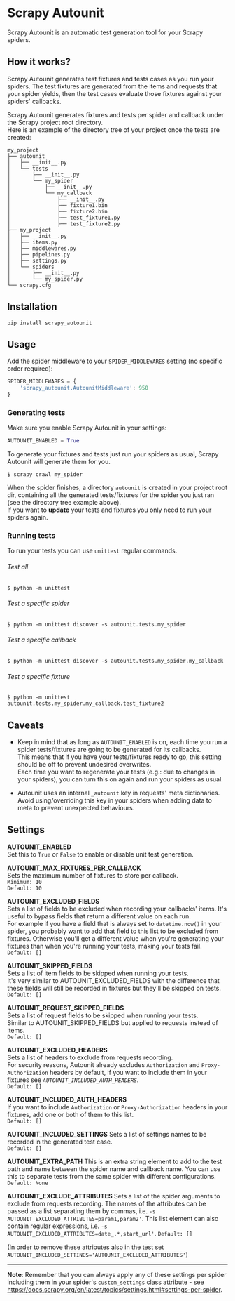 # Scrapy Autounit

Scrapy Autounit is an automatic test generation tool for your Scrapy spiders.

## How it works?

Scrapy Autounit generates test fixtures and tests cases as you run your spiders.
The test fixtures are generated from the items and requests that your spider yields, then the test cases evaluate those fixtures against your spiders' callbacks.

Scrapy Autounit generates fixtures and tests per spider and callback under the Scrapy project root directory.  
Here is an example of the directory tree of your project once the tests are created:  
```
my_project
├── autounit
│   ├── __init__.py
│   └── tests
│       ├── __init__.py
│       └── my_spider
│           ├── __init__.py
│           └── my_callback
│               ├── __init__.py
│               ├── fixture1.bin
│               ├── fixture2.bin
│               ├── test_fixture1.py
│               ├── test_fixture2.py
├── my_project
│   ├── __init__.py
│   ├── items.py
│   ├── middlewares.py
│   ├── pipelines.py
│   ├── settings.py
│   └── spiders
│       ├── __init__.py
│       └── my_spider.py
└── scrapy.cfg
```

## Installation

```
pip install scrapy_autounit
```

## Usage

Add the spider middleware to your `SPIDER_MIDDLEWARES` setting (no specific order required):  
```python
SPIDER_MIDDLEWARES = {
    'scrapy_autounit.AutounitMiddleware': 950
}
```

### Generating tests
Make sure you enable Scrapy Autounit in your settings:
```python
AUTOUNIT_ENABLED = True
```
To generate your fixtures and tests just run your spiders as usual, Scrapy Autounit will generate them for you.  
```
$ scrapy crawl my_spider
```
When the spider finishes, a directory `autounit` is created in your project root dir, containing all the generated tests/fixtures for the spider you just ran (see the directory tree example above).  
If you want to **update** your tests and fixtures you only need to run your spiders again.

### Running tests
To run your tests you can use `unittest` regular commands.

###### Test all
```
$ python -m unittest
```
###### Test a specific spider
```
$ python -m unittest discover -s autounit.tests.my_spider
```
###### Test a specific callback
```
$ python -m unittest discover -s autounit.tests.my_spider.my_callback
```
###### Test a specific fixture
```
$ python -m unittest autounit.tests.my_spider.my_callback.test_fixture2
```

## Caveats
- Keep in mind that as long as `AUTOUNIT_ENABLED` is on, each time you run a spider tests/fixtures are going to be generated for its callbacks.  
This means that if you have your tests/fixtures ready to go, this setting should be off to prevent undesired overwrites.  
Each time you want to regenerate your tests (e.g.: due to changes in your spiders), you can turn this on again and run your spiders as usual.  

- Autounit uses an internal `_autounit` key in requests' meta dictionaries. Avoid using/overriding this key in your spiders when adding data to meta to prevent unexpected behaviours.  

## Settings

**AUTOUNIT_ENABLED**  
Set this to `True` or `False` to enable or disable unit test generation.

**AUTOUNIT_MAX_FIXTURES_PER_CALLBACK**  
Sets the maximum number of fixtures to store per callback.  
`Minimum: 10`  
`Default: 10`

**AUTOUNIT_EXCLUDED_FIELDS**  
Sets a list of fields to be excluded when recording your callbacks' items. It's useful to bypass fields that return a different value on each run.  
For example if you have a field that is always set to `datetime.now()` in your spider, you probably want to add that field to this list to be excluded from fixtures. Otherwise you'll get a different value when you're generating your fixtures than when you're running your tests, making your tests fail.  
`Default: []`

**AUTOUNIT_SKIPPED_FIELDS**  
Sets a list of item fields to be skipped when running your tests.  
It's very similar to AUTOUNIT_EXCLUDED_FIELDS with the difference that these fields will still be recorded in fixtures but they'll be skipped on tests.  
`Default: []`

**AUTOUNIT_REQUEST_SKIPPED_FIELDS**  
Sets a list of request fields to be skipped when running your tests.  
Similar to AUTOUNIT_SKIPPED_FIELDS but applied to requests instead of items.  
`Default: []`

**AUTOUNIT_EXCLUDED_HEADERS**  
Sets a list of headers to exclude from requests recording.  
For security reasons, Autounit already excludes `Authorization` and `Proxy-Authorization` headers by default, if you want to include them in your fixtures see *`AUTOUNIT_INCLUDED_AUTH_HEADERS`*.  
`Default: []`  

**AUTOUNIT_INCLUDED_AUTH_HEADERS**  
If you want to include `Authorization` or `Proxy-Authorization` headers in your fixtures, add one or both of them to this list.  
`Default: []`

**AUTOUNIT_INCLUDED_SETTINGS**
Sets a list of settings names to be recorded in the generated test case.  
`Default: []`

**AUTOUNIT_EXTRA_PATH**
This is an extra string element to add to the test path and name between the spider name and callback name. You can use this to separate tests from the same spider with different configurations.  
`Default: None`

**AUTOUNIT_EXCLUDE_ATTRIBUTES**
Sets a list of the spider arguments to exclude from requests recording. 
The names of the attributes can be passed as a list separating them by commas, i.e. `-s AUTOUNIT_EXCLUDED_ATTRIBUTES=param1,param2'`. This list element can also contain regular expressions, i.e. `-s AUTOUNIT_EXCLUDED_ATTRIBUTES=date_.*,start_url'`.
`Default: []`

(In order to remove these attributes also in the test set `AUTOUNIT_INCLUDED_SETTINGS='AUTOUNIT_EXCLUDED_ATTRIBUTES'`) 

---
**Note**: Remember that you can always apply any of these settings per spider including them in your spider's `custom_settings` class attribute - see https://docs.scrapy.org/en/latest/topics/settings.html#settings-per-spider.
